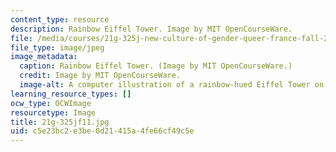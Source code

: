 ```yaml
---
content_type: resource
description: Rainbow Eiffel Tower. Image by MIT OpenCourseWare.
file: /media/courses/21g-325j-new-culture-of-gender-queer-france-fall-2011/c5e23bc2e3be0d21415a4fe66cf49c5e_21g-325jf11.jpg
file_type: image/jpeg
image_metadata:
  caption: Rainbow Eiffel Tower. (Image by MIT OpenCourseWare.)
  credit: Image by MIT OpenCourseWare.
  image-alt: A computer illustration of a rainbow-hued Eiffel Tower on a white background.
learning_resource_types: []
ocw_type: OCWImage
resourcetype: Image
title: 21g-325jf11.jpg
uid: c5e23bc2-e3be-0d21-415a-4fe66cf49c5e
---
```

